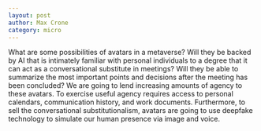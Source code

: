 ```yaml
---
layout: post
author: Max Crone
category: micro
---
```

What are some possibilities of avatars in a metaverse? Will they be backed by AI that is intimately familiar with personal individuals to a degree that it can act as a conversational substitute in meetings? Will they be able to summarize the most important points and decisions after the meeting has been concluded? We are going to lend increasing amounts of agency to these avatars. To exercise useful agency requires  access to personal calendars, communication history, and work documents. Furthermore, to sell the conversational substitutionalism, avatars are going to use deepfake technology to simulate our human presence via image and voice.
